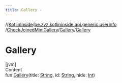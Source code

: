 ```yaml
---
title: Gallery -
---
```

//[KotlinInside](../../../index.md)/[be.zvz.kotlininside.api.generic.userinfo](../../index.md)
/[CheckJoinedMiniGallery](../index.md)/[Gallery](index.md)/[Gallery](-gallery.md)

# Gallery

[jvm]  
Content  
fun [Gallery](-gallery.md)(title: [String](https://kotlinlang.org/api/latest/jvm/stdlib/kotlin/-string/index.html),
id: [String](https://kotlinlang.org/api/latest/jvm/stdlib/kotlin/-string/index.html),
hide: [Int](https://kotlinlang.org/api/latest/jvm/stdlib/kotlin/-int/index.html))  



